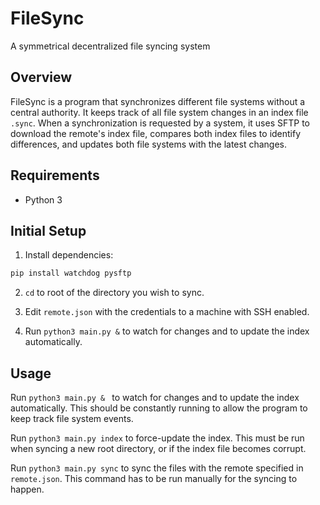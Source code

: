 # FileSync

A symmetrical decentralized file syncing system

## Overview

FileSync is a program that synchronizes different file systems without a central authority. It keeps track of all file system changes in an index file `.sync`. When a synchronization is requested by a system, it uses SFTP to download the remote's index file, compares both index files to identify differences, and updates both file systems with the latest changes.

## Requirements

- Python 3

## Initial Setup

1. Install dependencies:

```bash
pip install watchdog pysftp
```

2. `cd` to root of the directory you wish to sync.

3. Edit `remote.json` with the credentials to a machine with SSH enabled.

4. Run `python3 main.py &` to watch for changes and to update the index automatically.

## Usage

Run `python3 main.py & ` to watch for changes and to update the index automatically. This should be constantly running to allow the program to keep track file system events.

Run `python3 main.py index` to force-update the index. This must be run when syncing a new root directory, or if the index file becomes corrupt.

Run `python3 main.py sync` to sync the files with the remote specified in `remote.json`. This command has to be run manually for the syncing to happen.
